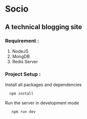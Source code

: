 # Socio
## A technical blogging site 
### Requirement : 
  1. NodeJS
  2. MongDB
  3. Redis Server
### Project Setup :
  Install all packages and dependencies
  ```bash
    npm install
  ```
  Run the server in development mode
 ```bash
    npm run dev
  ```  
